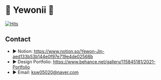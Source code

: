 # :rocket: Yewonii :rocket:
[![Hits](https://hits.seeyoufarm.com/api/count/incr/badge.svg?url=https%3A%2F%2Fgithub.com%2Fgjbae1212%2Fhit-counter&count_bg=%23C9E2FF&title_bg=%232571FF&icon=github.svg&icon_color=%23FFFFFF&title=yewonii&edge_flat=false)](https://hits.seeyoufarm.com)

## Contact

- :arrow_forward: Notion: <https://www.notion.so/Yewon-Jin-aed133b53b144e0f97e719e4de02568b>
- :arrow_forward: Design Portfolio: <https://www.behance.net/gallery/115845181/2021-Portfolio>
- :arrow_forward: Email: <ksw05020@naver.com>




